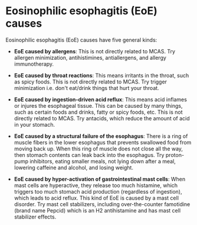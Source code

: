 <!--
source: gpt-3 + jph editing
abbr: EoE
tags: conditions causes
-->

# Eosinophilic esophagitis (EoE) causes

Eosinophilic esophagitis (EoE) causes have five general kinds:

* **EoE caused by allergens**: This is not directly related to MCAS. Try allergen minimization, antihistimines, antiallergens, and allergy immunotherapy.

* **EoE caused by throat reactions**: This means irritants in the throat, such as spicy foods. This is not directly related to MCAS. Try trigger minimization i.e. don't eat/drink things that hurt your throat.

* **EoE caused by ingestion-driven acid reflux**: This means acid inflames or injures the esophageal tissue. This can be caused by many things, such as certain foods and drinks, fatty or spicy foods, etc. This is not directly related to MCAS. Try antacids, which reduce the amount of acid in your stomach.

* **EoE caused by a structural failure of the esophagus**: There is a ring of muscle fibers in the lower esophagus that prevents swallowed food from moving back up. When this ring of muscle does not close all the way, then stomach contents can leak back into the esophagus. Try proton-pump inhibitors, eating smaller meals, not lying down after a meal, lowering caffeine and alcohol, and losing weight.

* **EoE caused by hyper-activation of gastrointestinal mast cells**: When mast cells are hyperactive, they release too much histamine, which  triggers too much stomach acid production (regardless of ingestion), which leads to acid reflux. This kind of EoE is caused by a mast cell disorder. Try mast cell stabilizers, including over-the-counter famotidine (brand name Pepcid) which is an H2 antihistamine and has mast cell stabilizer effects.
